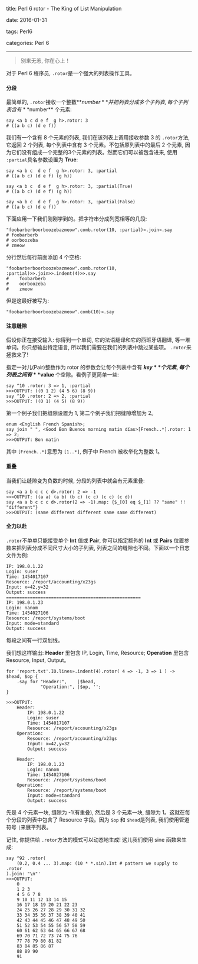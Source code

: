 title:  Perl 6 rotor - The King of List Manipulation

date: 2016-01-31

tags: Perl6

categories: Perl 6

---

<blockquote class='blockquote-center'>别来无恙, 你在心上！</blockquote>

对于 Perl 6 程序员, `.rotor`是一个强大的列表操作工具。

#### 分段

最简单的, `.rotor`接收一个整数**$number**并把列表分成多个子列表, 每个子列表含有 **$number** 个元素:

``` perl6
say <a b c d e f  g h>.rotor: 3
# ((a b c) (d e f))
```

我们有一个含有 8 个元素的列表, 我们在该列表上调用接收参数 3 的 `.rotor`方法, 它返回 2 个列表, 每个列表中含有 3 个元素。不包括原列表中的最后 2 个元素, 因为它们没有组成一个完整的3个元素的列表。然而它们可以被包含进来, 使用 `:partial`具名参数设置为 **True**:

``` perl6
say <a b c  d e f  g h>.rotor: 3, :partial
# ((a b c) (d e f) (g h))

say <a b c  d e f  g h>.rotor: 3, :partial(True)
# ((a b c) (d e f) (g h))

say <a b c  d e f  g h>.rotor: 3, :partial(False)
# ((a b c) (d e f))

```

下面应用一下我们刚刚学到的。把字符串分成列宽相等的几段:

``` perl6
"foobarberboorboozebazmeow".comb.rotor(10, :partial)».join».say
# foobarberb
# oorboozeba
# zmeow
```

分行然后每行前面添加 4 个空格:

``` perl6
"foobarberboorboozebazmeow".comb.rotor(10, :partial)>>.join>>.indent(4)>>.say
#    foobarberb
#    oorboozeba
#    zmeow
```

但是这最好被写为:

``` perl6
"foobarberboorboozebazmeow".comb(10)».say
```



#### 注意缝隙

假设你正在接受输入: 你得到一个单词, 它的法语翻译和它的西班牙语翻译, 等一堆单词。你只想输出特定语言, 所以我们需要在我们的列表中跳过某些项。 `.rotor`来拯救来了!

指定一对儿(Pair)整数作为 rotor 的参数会让每个列表中含有 **$key** 个元素, 每个列表之间有 **$value** 个空隙。看例子更简单一些:

``` perl6
say ^10 .rotor: 3 => 1, :partial
>>>OUTPUT: ((0 1 2) (4 5 6) (8 9))
say ^10 .rotor: 2 => 2, :partial
>>>OUTPUT: ((0 1) (4 5) (8 9))
```

第一个例子我们把缝隙设置为 1, 第二个例子我们把缝隙增加为 2。

``` perl6
enum <English French Spanish>;
say join " ", <Good Bon Buenos morning matin días>[French..*].rotor: 1 => 2;
>>>OUTPUT: Bon matin
```

其中 `[French..*]`意思为 `[1..*]`, 例子中 French 被枚举化为整数 1。

#### 重叠

当我们让缝隙变为负数的时候, 分段的列表中就会有元素重叠:

``` perl6
say <a a b c c c d>.rotor: 2 => -1
>>>OUTPUT: ((a a) (a b) (b c) (c c) (c c) (c d))
say <a a b c c c d>.rotor(2 => -1).map: {$_[0] eq $_[1] ?? "same" !! "different"}
>>>OUTPUT: (same different different same same different)
```

#### 全力以赴

`.rotor`不单单只能接受单个 **Int** 值或 **Pair**, 你可以指定额外的 **Int** 或 **Pairs** 位置参数来把列表分成不同尺寸大小的子列表, 列表之间的缝隙也不同。下面以一个日志文件为例:

``` perl6
IP: 198.0.1.22
Login: suser
Time: 1454017107
Resource: /report/accounting/x23gs
Input: x=42,y=32
Output: success
===================================================
IP: 198.0.1.23
Login: nanom
Time: 1454027106
Resource: /report/systems/boot
Input: mode=standard
Output: success
```

每段之间有一行双划线。

我们想这样输出: **Header** 里包含 IP, Login, Time, Resource; **Operation** 里包含 Resource, Input, Output。

``` perl6
for 'report.txt'.IO.lines».indent(4).rotor( 4 => -1, 3 => 1 ) -> $head, $op {
    .say for "Header:",    |$head,
             "Operation:", |$op, '';
}

>>>OUTPUT:
    Header:
        IP: 198.0.1.22
        Login: suser
        Time: 1454017107
        Resource: /report/accounting/x23gs
    Operation:
        Resource: /report/accounting/x23gs
        Input: x=42,y=32
        Output: success

    Header:
        IP: 198.0.1.23
        Login: nanom
        Time: 1454027106
        Resource: /report/systems/boot
    Operation:
        Resource: /report/systems/boot
        Input: mode=standard
        Output: success
```

先是 4 个元素一块, 缝隙为 -1(有重叠), 然后是 3 个元素一块, 缝隙为 1。这就在每个分段的列表中包含了 Resource 字段。因为 `$op` 和 `$head`是列表, 我们使用管道符号 `|`来展平列表。

记住, 你提供给 `.rotor`方法的模式可以动态地生成! 这儿我们使用 sine 函数来生成:

``` perl6
say ^92 .rotor(
    (0.2, 0.4 ... 3).map: (10 * *.sin).Int # pattern we supply to .rotor
).join: "\n"'
>>>OUTPUT:
    0
    1 2 3
    4 5 6 7 8
    9 10 11 12 13 14 15
    16 17 18 19 20 21 22 23
    24 25 26 27 28 29 30 31 32
    33 34 35 36 37 38 39 40 41
    42 43 44 45 46 47 48 49 50
    51 52 53 54 55 56 57 58 59
    60 61 62 63 64 65 66 67 68
    69 70 71 72 73 74 75 76
    77 78 79 80 81 82
    83 84 85 86 87
    88 89 90
    91

```
